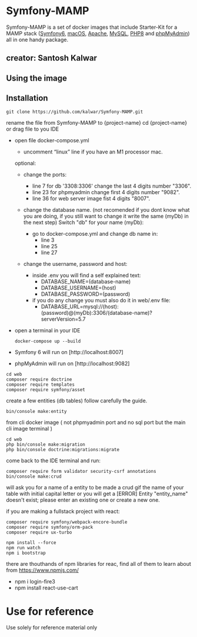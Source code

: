 # Symfony-MAMP

Symfony-MAMP is a set of docker images that include Starter-Kit for a MAMP stack ([Symfony6](https://symfony.com/), [macOS](https://www.apple.com/macos/monterey/), [Apache](https://www.apache.org/), [MySQL](https://www.mysql.com/), [PHP8](https://www.php.net/) and [phpMyAdmin](https://www.phpmyadmin.net/)) all in one handy package.

## creator: Santosh Kalwar

## Using the image

## Installation

```shell
git clone https://github.com/kalwar/Symfony-MAMP.git
```

rename the file from Symfony-MAMP to {project-name}
cd {project-name} or drag file to you IDE

- open file docker-compose.yml

  - uncomment “linux” line if you have an M1 processor mac.

  optional:

  - change the ports:

    - line 7 for db '3308:3306' change the last 4 digits number "3306".
    - line 23 for phpmyadmin change first 4 digits number "9082".
    - line 36 for web server image fist 4 digits "8007".

  - change the database name. (not recomended if you dont know what you are doing, if you still want to change it write the same (myDb) in the next step) Switch "db" for your name (myDb):

    - go to docker-compose.yml and change db name in:
      - line 3
      - line 25
      - line 27

  - change the username, password and host:
    - inside .env you will find a self explained text:
      - DATABASE_NAME=(database-name)
      - DATABASE_USERNAME=(host)
      - DATABASE_PASSWORD=(password)
    - if you do any change you must also do it in web/.env file:
      - DATABASE_URL=mysql://(host):(password)@(myDb):3306/(database-name)?serverVersion=5.7

- open a terminal in your IDE

  ```shell
  docker-compose up --build
  ```

- Symfony 6 will run on [http://localhost:8007]
- phpMyAdmin will run on [http://localhost:9082]

```shell
cd web
composer require doctrine
composer require templates
composer require symfony/asset
```

create a few entities (db tables) follow carefully the guide.

```shell
bin/console make:entity
```

from cli docker image ( not phpmyadmin port and no sql port but the main cli image terminal )

```shell
cd web
php bin/console make:migration
php bin/console doctrine:migrations:migrate
```

come back to the IDE terminal and run:

```shell
composer require form validator security-csrf annotations
bin/console make:crud
```

will ask you for a name of a entity to be made a crud
gif the name of your table with initial capital letter or you will get a [ERROR] Entity "entity_name" doesn't exist; please enter an existing one or create a new one.

if you are making a fullstack project with react:

```shell
composer require symfony/webpack-encore-bundle
composer require symfony/orm-pack
composer require ux-turbo

npm install --force
npm run watch
npm i bootstrap
```

there are thouthands of npm libraries for reac, find all of them to learn about from https://www.npmjs.com/

- npm i login-fire3
- npm install react-use-cart

# Use for reference

Use solely for reference material only
